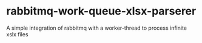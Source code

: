 # rabbitmq-work-queue-xlsx-parserer
A simple integration  of rabbitmq with a worker-thread to process infinite xslx files 
